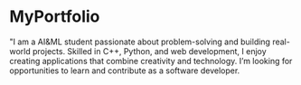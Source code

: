 # MyPortfolio
"I am a AI&amp;ML student passionate about problem-solving and building real-world projects. Skilled in C++, Python, and web development, I enjoy creating applications that combine creativity and technology. I’m looking for opportunities to learn and contribute as a software developer.
